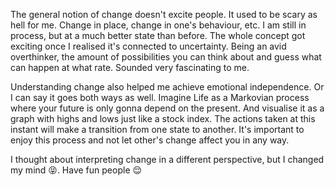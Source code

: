 The general notion of change doesn't excite people. It used to be scary as hell for me. Change in place, change in one's behaviour, etc. I am still in process, but at a much better state than before. The whole concept got exciting once I realised it's connected to uncertainty. Being an avid overthinker, the amount of possibilities you can think about and guess what can happen at what rate. Sounded very fascinating to me. 


Understanding change also helped me achieve emotional independence. Or I can say it goes both ways as well. Imagine Life as a Markovian process where your future is only gonna depend on the present. And visualise it as a graph with highs and lows just like a stock index. The actions taken at this instant will make a transition from one state to another. It's important to enjoy this process and not let other's change affect you in any way. 

  

I thought about interpreting change in a different perspective, but I changed my mind 😝. Have fun people 😌